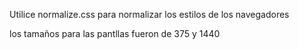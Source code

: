 Utilice normalize.css para normalizar los estilos de los navegadores

los tamaños para las pantllas fueron de 375 y 1440
